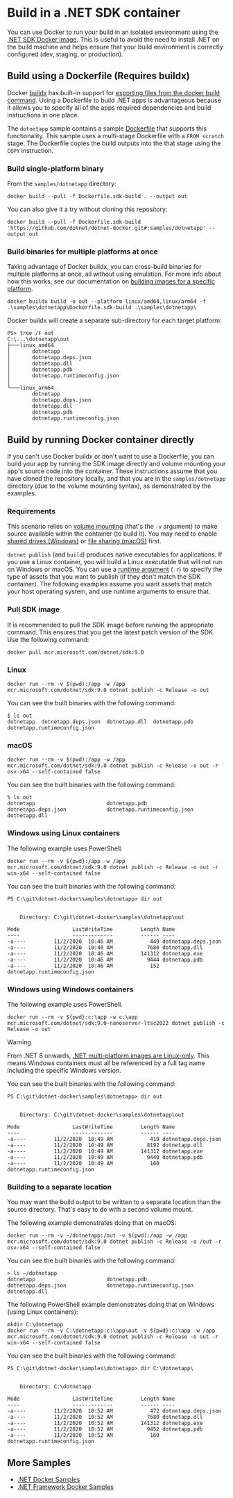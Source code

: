 # Build in a .NET SDK container

You can use Docker to run your build in an isolated environment using the [.NET SDK Docker image](https://hub.docker.com/r/microsoft/dotnet-sdk/).
This is useful to avoid the need to install .NET on the build machine and helps ensure that your build environment is correctly configured (dev, staging, or production).

## Build using a Dockerfile (Requires buildx)

Docker [buildx](https://docs.docker.com/reference/cli/docker/buildx/) has built-in support for [exporting files from the docker build command](https://docs.docker.com/build/building/export/).
Using a Dockerfile to build .NET apps is advantageous because it allows you to specify all of the apps required dependencies and build instructions in one place.

The `dotnetapp` sample contains a sample [Dockerfile](Dockerfile.sdk-build) that supports this functionality.
This sample uses a multi-stage Dockerfile with a `FROM scratch` stage.
The Dockerfile copies the build outputs into the that stage using the `COPY` instruction.

### Build single-platform binary

From the `samples/dotnetapp` directory:

```pwsh
docker build --pull -f Dockerfile.sdk-build . --output out
```

You can also give it a try without cloning this repository:

```pwsh
docker build --pull -f Dockerfile.sdk-build 'https://github.com/dotnet/dotnet-docker.git#:samples/dotnetapp' --output out
```

### Build binaries for multiple platforms at once

Taking advantage of Docker buildx, you can cross-build binaries for multiple platforms at once, all without using emulation.
For more info about how this works, see our documentation on [building images for a specific platform](./build-for-a-platform.md).

```pwsh
docker buildx build -o out --platform linux/amd64,linux/arm64 -f .\samples\dotnetapp\Dockerfile.sdk-build .\samples\dotnetapp\
```

Docker buildx will create a separate sub-directory for each target platform:

```pwsh
PS> tree /F out
C:\...\dotnetapp\out
├───linux_amd64
│       dotnetapp
│       dotnetapp.deps.json
│       dotnetapp.dll
│       dotnetapp.pdb
│       dotnetapp.runtimeconfig.json
│
└───linux_arm64
        dotnetapp
        dotnetapp.deps.json
        dotnetapp.dll
        dotnetapp.pdb
        dotnetapp.runtimeconfig.json
```

## Build by running Docker container directly

If you can't use Docker buildx or don't want to use a Dockerfile, you can build your app by running the SDK image directly and volume mounting your app's source code into the container.
These instructions assume that you have cloned the repository locally, and that you are in the `samples/dotnetapp` directory (due to the volume mounting syntax), as demonstrated by the examples.

### Requirements

This scenario relies on [volume mounting](https://docs.docker.com/engine/admin/volumes/volumes/) (that's the `-v` argument) to make source available within the container (to build it). You may need to enable [shared drives (Windows)](https://docs.docker.com/docker-for-windows/#shared-drives) or [file sharing (macOS)](https://docs.docker.com/docker-for-mac/#file-sharing) first.

`dotnet publish` (and `build`) produces native executables for applications. If you use a Linux container, you will build a Linux executable that will not run on Windows or macOS. You can use a [runtime argument](https://docs.microsoft.com/en-us/dotnet/core/rid-catalog) (`-r`) to specify the type of assets that you want to publish (if they don't match the SDK container). The following examples assume you want assets that match your host operating system, and use runtime arguments to ensure that.

### Pull SDK image

It is recommended to pull the SDK image before running the appropriate command. This ensures that you get the latest patch version of the SDK. Use the following command:

```console
docker pull mcr.microsoft.com/dotnet/sdk:9.0
```

### Linux

```console
docker run --rm -v $(pwd):/app -w /app mcr.microsoft.com/dotnet/sdk:9.0 dotnet publish -c Release -o out
```

You can see the built binaries with the following command:

```console
$ ls out
dotnetapp  dotnetapp.deps.json  dotnetapp.dll  dotnetapp.pdb  dotnetapp.runtimeconfig.json
```

### macOS

```console
docker run --rm -v $(pwd):/app -w /app mcr.microsoft.com/dotnet/sdk:9.0 dotnet publish -c Release -o out -r osx-x64 --self-contained false
```

You can see the built binaries with the following command:

```console
% ls out
dotnetapp                       dotnetapp.pdb
dotnetapp.deps.json             dotnetapp.runtimeconfig.json
dotnetapp.dll
```

### Windows using Linux containers

The following example uses PowerShell.

```console
docker run --rm -v ${pwd}:/app -w /app mcr.microsoft.com/dotnet/sdk:9.0 dotnet publish -c Release -o out -r win-x64 --self-contained false
```

You can see the built binaries with the following command:

```console
PS C:\git\dotnet-docker\samples\dotnetapp> dir out


    Directory: C:\git\dotnet-docker\samples\dotnetapp\out

Mode                 LastWriteTime         Length Name
----                 -------------         ------ ----
-a----         11/2/2020  10:46 AM            449 dotnetapp.deps.json
-a----         11/2/2020  10:46 AM           7680 dotnetapp.dll
-a----         11/2/2020  10:46 AM         141312 dotnetapp.exe
-a----         11/2/2020  10:46 AM           9444 dotnetapp.pdb
-a----         11/2/2020  10:46 AM            152 dotnetapp.runtimeconfig.json
```

### Windows using Windows containers

The following example uses PowerShell.

```console
docker run --rm -v ${pwd}:c:\app -w c:\app mcr.microsoft.com/dotnet/sdk:9.0-nanoserver-ltsc2022 dotnet publish -c Release -o out
```

> [!WARNING]
> From .NET 8 onwards, [.NET multi-platform images are Linux-only](https://learn.microsoft.com/en-us/dotnet/core/compatibility/containers/8.0/multi-platform-tags).
> This means Windows containers must all be referenced by a full tag name including the specific Windows version.

You can see the built binaries with the following command:

```console
PS C:\git\dotnet-docker\samples\dotnetapp> dir out


    Directory: C:\git\dotnet-docker\samples\dotnetapp\out

Mode                 LastWriteTime         Length Name
----                 -------------         ------ ----
-a----         11/2/2020  10:49 AM            419 dotnetapp.deps.json
-a----         11/2/2020  10:49 AM           8192 dotnetapp.dll
-a----         11/2/2020  10:49 AM         141312 dotnetapp.exe
-a----         11/2/2020  10:49 AM           9440 dotnetapp.pdb
-a----         11/2/2020  10:49 AM            160 dotnetapp.runtimeconfig.json
```

### Building to a separate location

You may want the build output to be written to a separate location than the source directory. That's easy to do with a second volume mount.

The following example demonstrates doing that on macOS:

```console
docker run --rm -v ~/dotnetapp:/out -v $(pwd):/app -w /app mcr.microsoft.com/dotnet/sdk:9.0 dotnet publish -c Release -o /out -r osx-x64 --self-contained false
```

You can see the built binaries with the following command:

```console
> ls ~/dotnetapp
dotnetapp                       dotnetapp.pdb
dotnetapp.deps.json             dotnetapp.runtimeconfig.json
dotnetapp.dll
```

The following PowerShell example demonstrates doing that on Windows (using Linux containers):

```console
mkdir C:\dotnetapp
docker run --rm -v C:\dotnetapp:c:\app\out -v ${pwd}:c:\app -w /app mcr.microsoft.com/dotnet/sdk:9.0 dotnet publish -c Release -o out -r win-x64 --self-contained false
```

You can see the built binaries with the following command:

```console
PS C:\git\dotnet-docker\samples\dotnetapp> dir C:\dotnetapp\


    Directory: C:\dotnetapp

Mode                 LastWriteTime         Length Name
----                 -------------         ------ ----
-a----         11/2/2020  10:52 AM            472 dotnetapp.deps.json
-a----         11/2/2020  10:52 AM           7680 dotnetapp.dll
-a----         11/2/2020  10:52 AM         141312 dotnetapp.exe
-a----         11/2/2020  10:52 AM           9452 dotnetapp.pdb
-a----         11/2/2020  10:52 AM            160 dotnetapp.runtimeconfig.json
```

## More Samples

* [.NET Docker Samples](../README.md)
* [.NET Framework Docker Samples](https://github.com/microsoft/dotnet-framework-docker/blob/main/samples/README.md)
